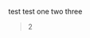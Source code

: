 test test one two three

> 2

<template>
    <plat-button type="primary">Click me</plat-button>
    <van-button>test</van-button>
</template>

<template>
	<plat-button type="primary">Click me</plat-button>
  
</template>

<script>
export default() {
  data(){
    return {
      content:'test'
    }
  },
  mounted() {
    console.log('test')
    this.$notice({
        title: '提示',
        content: this.content,
        duration: 3
    })
  },
  methods: {
    test() {
      this.$notice({
          title: '提示',
          content: this.content,
          duration: 3
      })
    }
  }
}
<script>
